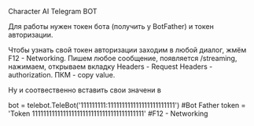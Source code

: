 Character AI Telegram BOT

Для работы нужен токен бота (получить у BotFather) и токен авторизации.

Чтобы узнать свой токен авторизации заходим в любой диалог, жмём F12 - Networking. Пишем любое сообщение, появляется /streaming, нажимаем, открываем вкладку Headers - Request Headers - authorization. ПКМ - copy value.

Ну и соотвественно вставить свои значени в

bot = telebot.TeleBot('111111111:111111111111111111111111') #Bot Father
token = 'Token 1111111111111111111111111111111111111111' #F12 - Networking 
